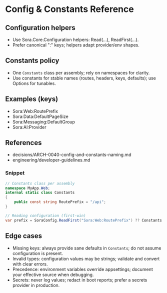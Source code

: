 # Config & Constants Reference

## Configuration helpers
- Use Sora.Core.Configuration helpers: Read(...), ReadFirst(...).
- Prefer canonical ":" keys; helpers adapt provider/env shapes.

## Constants policy
- One `Constants` class per assembly; rely on namespaces for clarity.
- Use constants for stable names (routes, headers, keys, defaults); use Options for tunables.

## Examples (keys)
- Sora:Web:RoutePrefix
- Sora:Data:DefaultPageSize
- Sora:Messaging:DefaultGroup
- Sora:AI:Provider

## References
- decisions/ARCH-0040-config-and-constants-naming.md
 - engineering/developer-guidelines.md

### Snippet
```csharp
// Constants class per assembly
namespace MyApp.Web;
internal static class Constants
{
	public const string RoutePrefix = "/api";
}

// Reading configuration (first-win)
var prefix = SoraConfig.ReadFirst("Sora:Web:RoutePrefix") ?? Constants.RoutePrefix;
```

## Edge cases
- Missing keys: always provide sane defaults in `Constants`; do not assume configuration is present.
- Invalid types: configuration values may be strings; validate and convert with clear errors.
- Precedence: environment variables override appsettings; document your effective source when debugging.
- Secrets: never log values; redact in boot reports; prefer a secrets provider in production.
